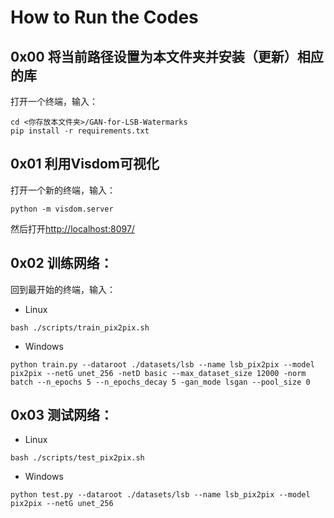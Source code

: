 # How to Run the Codes

## 0x00 将当前路径设置为本文件夹并安装（更新）相应的库
打开一个终端，输入：
```
cd <你存放本文件夹>/GAN-for-LSB-Watermarks
pip install -r requirements.txt
```

## 0x01 利用Visdom可视化
打开一个新的终端，输入：
```
python -m visdom.server
```
然后打开[http://localhost:8097/](http://localhost:8097/)

## 0x02 训练网络：
回到最开始的终端，输入：
- Linux
```
bash ./scripts/train_pix2pix.sh
```
- Windows
```
python train.py --dataroot ./datasets/lsb --name lsb_pix2pix --model pix2pix --netG unet_256 -netD basic --max_dataset_size 12000 -norm batch --n_epochs 5 --n_epochs_decay 5 -gan_mode lsgan --pool_size 0
```

## 0x03 测试网络：
- Linux
```
bash ./scripts/test_pix2pix.sh
```
- Windows
```
python test.py --dataroot ./datasets/lsb --name lsb_pix2pix --model pix2pix --netG unet_256
```